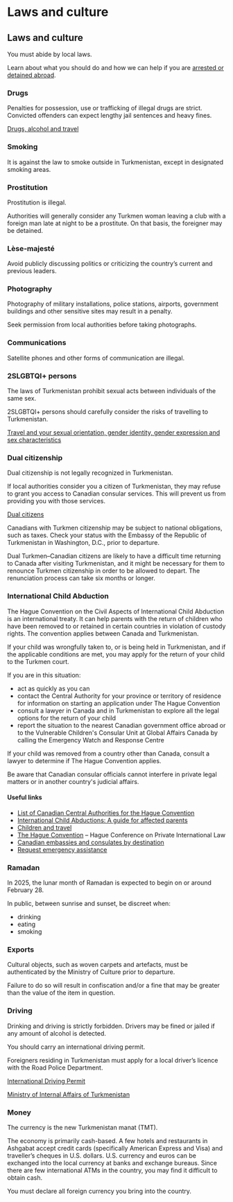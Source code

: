 # Laws and culture

## Laws and culture

You must abide by local laws.

Learn about what you should do and how we can help if you are [arrested or detained abroad](http://travel.gc.ca/assistance/emergency-info/arrest-detention).

### Drugs

Penalties for possession, use or trafficking of illegal drugs are strict. Convicted offenders can expect lengthy jail sentences and heavy fines.

[Drugs, alcohol and travel](https://travel.gc.ca/travelling/health-safety/drugs)

### Smoking

It is against the law to smoke outside in Turkmenistan, except in designated smoking areas.

### Prostitution

Prostitution is illegal.

Authorities will generally consider any Turkmen woman leaving a club with a foreign man late at night to be a prostitute. On that basis, the foreigner may be detained.

### Lèse-majesté

Avoid publicly discussing politics or criticizing the country’s current and previous leaders.

### Photography

Photography of military installations, police stations, airports, government buildings and other sensitive sites may result in a penalty.

Seek permission from local authorities before taking photographs.

### Communications

Satellite phones and other forms of communication are illegal. 

### 2SLGBTQI+ persons

The laws of Turkmenistan prohibit sexual acts between individuals of the same sex.

2SLGBTQI+ persons should carefully consider the risks of travelling to Turkmenistan.

[Travel and your sexual orientation, gender identity, gender expression and sex characteristics](https://travel.gc.ca/travelling/health-safety/lgbt-travel)

### Dual citizenship

Dual citizenship is not legally recognized in Turkmenistan.

If local authorities consider you a citizen of Turkmenistan, they may refuse to grant you access to Canadian consular services. This will prevent us from providing you with those services.

[Dual citizens](https://travel.gc.ca/travelling/documents/dual-citizenship)

Canadians with Turkmen citizenship may be subject to national obligations, such as taxes. Check your status with the Embassy of the Republic of Turkmenistan in Washington, D.C., prior to departure.

Dual Turkmen–Canadian citizens are likely to have a difficult time returning to Canada after visiting Turkmenistan, and it might be necessary for them to renounce Turkmen citizenship in order to be allowed to depart. The renunciation process can take six months or longer.

### International Child Abduction

The Hague Convention on the Civil Aspects of International Child Abduction is an international treaty. It can help parents with the return of children who have been removed to or retained in certain countries in violation of custody rights. The convention applies between Canada and Turkmenistan.

If your child was wrongfully taken to, or is being held in Turkmenistan, and if the applicable conditions are met, you may apply for the return of your child to the Turkmen court.

If you are in this situation:

* act as quickly as you can
* contact the Central Authority for your province or territory of residence for information on starting an application under The Hague Convention
* consult a lawyer in Canada and in Turkmenistan to explore all the legal options for the return of your child
* report the situation to the nearest Canadian government office abroad or to the Vulnerable Children's Consular Unit at Global Affairs Canada by calling the Emergency Watch and Response Centre

If your child was removed from a country other than Canada, consult a lawyer to determine if The Hague Convention applies.

Be aware that Canadian consular officials cannot interfere in private legal matters or in another country's judicial affairs.

#### Useful links

* [List of Canadian Central Authorities for the Hague Convention](https://www.hcch.net/en/states/authorities/details3/?aid=75)
* [International Child Abductions: A guide for affected parents](https://travel.gc.ca/travelling/publications/international-child-abductions)
* [Children and travel](https://travel.gc.ca/travelling/children)
* [The Hague Convention](https://www.hcch.net/en/instruments/conventions/full-text/?cid=24) – Hague Conference on Private International Law
* [Canadian embassies and consulates by destination](https://travel.gc.ca/assistance/embassies-consulates)
* [Request emergency assistance](https://travel.gc.ca/assistance/emergency-assistance?_ga)

### Ramadan

In 2025, the lunar month of Ramadan is expected to begin on or around February 28.

In public, between sunrise and sunset, be discreet when:

* drinking
* eating
* smoking

### Exports

Cultural objects, such as woven carpets and artefacts, must be authenticated by the Ministry of Culture prior to departure.

Failure to do so will result in confiscation and/or a fine that may be greater than the value of the item in question.

### Driving

Drinking and driving is strictly forbidden. Drivers may be fined or jailed if any amount of alcohol is detected.

You should carry an international driving permit.

Foreigners residing in Turkmenistan must apply for a local driver’s licence with the Road Police Department.

[International Driving Permit](https://travel.gc.ca/travelling/documents/international-driving-permit)

[Ministry of Internal Affairs of Turkmenistan](https://www.mfa.gov.tm/en)

### Money

The currency is the new Turkmenistan manat (TMT).

The economy is primarily cash-based. A few hotels and restaurants in Ashgabat accept credit cards (specifically American Express and Visa) and traveller’s cheques in U.S. dollars. U.S. currency and euros can be exchanged into the local currency at banks and exchange bureaus. Since there are few international ATMs in the country, you may find it difficult to obtain cash.

You must declare all foreign currency you bring into the country.